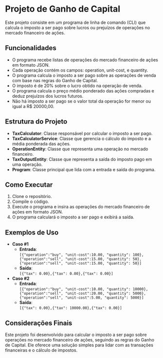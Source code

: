 # Projeto de Ganho de Capital
Este projeto consiste em um programa de linha de comando (CLI) que calcula o imposto a ser pago sobre lucros ou prejuízos de operações no mercado financeiro de ações.

## Funcionalidades
- O programa recebe listas de operações do mercado financeiro de ações em formato JSON.
- Cada operação contém os campos: operation, unit-cost, e quantity.
- O programa calcula o imposto a ser pago sobre as operações de venda com base nas regras do Ganho de Capital.
- O imposto é de 20% sobre o lucro obtido na operação de venda.
- O programa calcula o preço médio ponderado das ações compradas e deduz prejuízos dos lucros futuros.
- Não há imposto a ser pago se o valor total da operação for menor ou igual a R$ 20000,00.

## Estrutura do Projeto
- **TaxCalculator**: Classe responsável por calcular o imposto a ser pago.
- **TaxCalculatorService**: Classe que gerencia o cálculo do imposto e a média ponderada das ações.
- **OperationEntity**: Classe que representa uma operação no mercado financeiro.
- **TaxOutputEntity**: Classe que representa a saída do imposto pago em uma operação.
- **Program**: Classe principal que lida com a entrada e saída do programa.

## Como Executar
1. Clone o repositório.
2. Compile o código.
3. Execute o programa e insira as operações do mercado financeiro de ações em formato JSON.
4. O programa calculará o imposto a ser pago e exibirá a saída.

## Exemplos de Uso
- **Caso #1**
  - **Entrada**:\
    `[{"operation":"buy", "unit-cost":10.00, "quantity": 100}, {"operation":"sell", "unit-cost":15.00, "quantity": 50}, {"operation":"sell", "unit-cost":15.00, "quantity": 50}]`
  - **Saída**:\
    `[{"tax": 0.00},{"tax": 0.00},{"tax": 0.00}]`
- **Caso #2**
  - **Entrada**:\
    `[{"operation":"buy", "unit-cost":10.00, "quantity": 10000}, {"operation":"sell", "unit-cost":20.00, "quantity": 5000}, {"operation":"sell", "unit-cost":5.00, "quantity": 5000}]`
  - **Saída**:\
    `[{"tax": 0.00},{"tax": 10000.00},{"tax": 0.00}]`
    
## Considerações Finais
Este projeto foi desenvolvido para calcular o imposto a ser pago sobre operações no mercado financeiro de ações, seguindo as regras do Ganho de Capital. Ele oferece uma solução simples para lidar com as transações financeiras e o cálculo de impostos.
